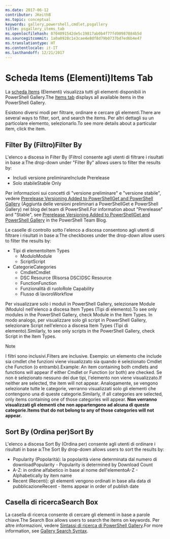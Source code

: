 ```yaml
---
ms.date: 2017-06-12
contributor: JKeithB
ms.topic: conceptual
keywords: gallery,powershell,cmdlet,psgallery
title: psgallery_items_tab
ms.openlocfilehash: 8704091542de5c19817ab0b4f77fd98987084b5d
ms.sourcegitcommit: 1a0a0928c1e3cae4e8df8d79b0737bd7ed6b4e47
ms.translationtype: HT
ms.contentlocale: it-IT
ms.lasthandoff: 12/21/2017
---
```

# <a name="items-tab"></a><span data-ttu-id="dcbd6-103">Scheda Items (Elementi)</span><span class="sxs-lookup"><span data-stu-id="dcbd6-103">Items Tab</span></span>

<span data-ttu-id="dcbd6-104">La [scheda Items](https://www.powershellgallery.com/items) (Elementi) visualizza tutti gli elementi disponibili in PowerShell Gallery.</span><span class="sxs-lookup"><span data-stu-id="dcbd6-104">The [Items tab](https://www.powershellgallery.com/items) displays all available items in the PowerShell Gallery.</span></span>

<span data-ttu-id="dcbd6-105">Esistono diversi modi per filtrare, ordinare e cercare gli elementi.</span><span class="sxs-lookup"><span data-stu-id="dcbd6-105">There are several ways to filter, sort, and search the items.</span></span>
<span data-ttu-id="dcbd6-106">Per altri dettagli su un particolare elemento, selezionarlo.</span><span class="sxs-lookup"><span data-stu-id="dcbd6-106">To see more details about a particular item, click the item.</span></span>

## <a name="filter-by"></a><span data-ttu-id="dcbd6-107">Filter By (Filtro)</span><span class="sxs-lookup"><span data-stu-id="dcbd6-107">Filter By</span></span>

<span data-ttu-id="dcbd6-108">L'elenco a discesa in Filter By (Filtro) consente agli utenti di filtrare i risultati in base a:</span><span class="sxs-lookup"><span data-stu-id="dcbd6-108">The drop-down under "Filter By" allows users to filter the results by:</span></span>
* <span data-ttu-id="dcbd6-109">Includi versione preliminare</span><span class="sxs-lookup"><span data-stu-id="dcbd6-109">Include Prerelease</span></span>
* <span data-ttu-id="dcbd6-110">Solo stabile</span><span class="sxs-lookup"><span data-stu-id="dcbd6-110">Stable Only</span></span>

<span data-ttu-id="dcbd6-111">Per informazioni sui concetti di "versione preliminare" e "versione stabile", vedere [Prerelease Versioning Added to PowerShellGet and PowerShell Gallery](https://blogs.msdn.microsoft.com/powershell/2017/12/05/prerelease-versioning-added-to-powershellget-and-powershell-gallery/) (Aggiunta delle versioni preliminari a PowerShellGet e PowerShell Gallery) nel blog del team di PowerShell.</span><span class="sxs-lookup"><span data-stu-id="dcbd6-111">For information about "Prerelease" and "Stable", see [Prerelease Versioning Added to PowerShellGet and PowerShell Gallery](https://blogs.msdn.microsoft.com/powershell/2017/12/05/prerelease-versioning-added-to-powershellget-and-powershell-gallery/) in the PowerShell Team Blog.</span></span>

<span data-ttu-id="dcbd6-112">Le caselle di controllo sotto l'elenco a discesa consentono agli utenti di filtrare i risultati in base a:</span><span class="sxs-lookup"><span data-stu-id="dcbd6-112">The checkboxes under the drop-down allow users to filter the results by:</span></span>
* <span data-ttu-id="dcbd6-113">Tipi di elemento</span><span class="sxs-lookup"><span data-stu-id="dcbd6-113">Item Types</span></span>
  - <span data-ttu-id="dcbd6-114">Modulo</span><span class="sxs-lookup"><span data-stu-id="dcbd6-114">Module</span></span>
  - <span data-ttu-id="dcbd6-115">Script</span><span class="sxs-lookup"><span data-stu-id="dcbd6-115">Script</span></span>
* <span data-ttu-id="dcbd6-116">Categorie</span><span class="sxs-lookup"><span data-stu-id="dcbd6-116">Categories</span></span>
  - <span data-ttu-id="dcbd6-117">Cmdlet</span><span class="sxs-lookup"><span data-stu-id="dcbd6-117">Cmdlet</span></span>
  - <span data-ttu-id="dcbd6-118">DSC Resource (Risorsa DSC)</span><span class="sxs-lookup"><span data-stu-id="dcbd6-118">DSC Resource</span></span>
  - <span data-ttu-id="dcbd6-119">Function</span><span class="sxs-lookup"><span data-stu-id="dcbd6-119">Function</span></span>
  - <span data-ttu-id="dcbd6-120">Funzionalità di ruolo</span><span class="sxs-lookup"><span data-stu-id="dcbd6-120">Role Capability</span></span>
  - <span data-ttu-id="dcbd6-121">Flusso di lavoro</span><span class="sxs-lookup"><span data-stu-id="dcbd6-121">Workflow</span></span>

<span data-ttu-id="dcbd6-122">Per visualizzare solo i moduli in PowerShell Gallery, selezionare Module (Modulo) nell'elenco a discesa Item Types (Tipi di elemento).</span><span class="sxs-lookup"><span data-stu-id="dcbd6-122">To see only modules in the PowerShell Gallery, check Module in the Item Types.</span></span>
<span data-ttu-id="dcbd6-123">In modo analogo, per visualizzare solo gli script in PowerShell Gallery, selezionare Script nell'elenco a discesa Item Types (Tipi di elemento).</span><span class="sxs-lookup"><span data-stu-id="dcbd6-123">Similarly, to see only scripts in the PowerShell Gallery, check Script in the Item Types.</span></span>

> [!NOTE]
> <span data-ttu-id="dcbd6-124">I filtri sono inclusivi.</span><span class="sxs-lookup"><span data-stu-id="dcbd6-124">Filters are inclusive.</span></span>
> <span data-ttu-id="dcbd6-125">Esempio: un elemento che include sia cmdlet che funzioni viene visualizzato sia quando è selezionato Cmdlet che Function (o entrambi).</span><span class="sxs-lookup"><span data-stu-id="dcbd6-125">Example: An item containing both cmdlets and functions will appear if either Cmdlet or Function (or both) are checked.</span></span>
> <span data-ttu-id="dcbd6-126">Se non è selezionato nessuno dei due tipi, l'elemento non viene visualizzato.</span><span class="sxs-lookup"><span data-stu-id="dcbd6-126">If neither are selected, the item will not appear.</span></span>
> <span data-ttu-id="dcbd6-127">Analogamente, se vengono selezionate tutte le categorie, verranno visualizzati solo gli elementi che contengono una di queste categorie.</span><span class="sxs-lookup"><span data-stu-id="dcbd6-127">Similarly, if all categories are selected, only items containing one of those categories will appear.</span></span>
> <span data-ttu-id="dcbd6-128">**Non verranno visualizzati gli elementi che non appartengono ad alcuna di queste categorie.**</span><span class="sxs-lookup"><span data-stu-id="dcbd6-128">**Items that do not belong to any of those categories will not appear.**</span></span>

## <a name="sort-by"></a><span data-ttu-id="dcbd6-129">Sort By (Ordina per)</span><span class="sxs-lookup"><span data-stu-id="dcbd6-129">Sort By</span></span>

<span data-ttu-id="dcbd6-130">L'elenco a discesa Sort By (Ordina per) consente agli utenti di ordinare i risultati in base a:</span><span class="sxs-lookup"><span data-stu-id="dcbd6-130">The Sort By drop-down allows users to sort the results by:</span></span>
* <span data-ttu-id="dcbd6-131">Popularity (Popolarità): la popolarità viene determinata dal numero di download</span><span class="sxs-lookup"><span data-stu-id="dcbd6-131">Popularity - Popularity is determined by Download Count</span></span>
* <span data-ttu-id="dcbd6-132">A-Z: in ordine alfabetico in base al nome dell'elemento</span><span class="sxs-lookup"><span data-stu-id="dcbd6-132">A-Z - Alphabetically by item name</span></span>
* <span data-ttu-id="dcbd6-133">Recent (Recenti): gli elementi vengono ordinati in base alla data di pubblicazione</span><span class="sxs-lookup"><span data-stu-id="dcbd6-133">Recent - Items appear in order of publish date</span></span>

## <a name="search-box"></a><span data-ttu-id="dcbd6-134">Casella di ricerca</span><span class="sxs-lookup"><span data-stu-id="dcbd6-134">Search Box</span></span>

<span data-ttu-id="dcbd6-135">La casella di ricerca consente di cercare gli elementi in base a parole chiave.</span><span class="sxs-lookup"><span data-stu-id="dcbd6-135">The Search Box allows users to search the items on keywords.</span></span>
<span data-ttu-id="dcbd6-136">Per altre informazioni, vedere [Sintassi di ricerca di PowerShell Gallery](psgallery_search_syntax.md).</span><span class="sxs-lookup"><span data-stu-id="dcbd6-136">For more information, see [Gallery Search Syntax](psgallery_search_syntax.md).</span></span>
